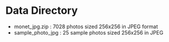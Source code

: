 # Data Directory

- monet_jpg.zip : 7028 photos sized 256x256 in JPEG format
- sample_photo_jpg : 25 sample photos sized 256x256 in JPEG
